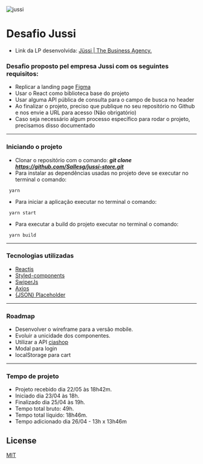 ![jussi](https://i.ibb.co/nnGHztN/jussi.png)

# Desafio Jussi

* Link da LP desenvolvida: [Jüssi | The Business Agency.](https://jussi-store-challenge.vercel.app/)
### Desafio proposto pel empresa Jussi com os seguintes requisitos:

 
* Replicar a landing page [Figma](https://www.figma.com/file/O9AEeYB6ZWyMTZzMZhvjaY/loja-vtex-jussi?node-id=0%3A1)
* Usar o React como biblioteca base do projeto
* Usar alguma API pública de consulta para o campo de busca no header
* Ao finalizar o projeto, preciso que publique no seu repositório no Github e nos envie a URL para acesso (Não obrigatório)
* Caso seja necessário algum processo específico para rodar o projeto, precisamos disso documentado

---

### Iniciando o projeto

* Clonar o repositório com o comando: ***git clone https://github.com/Sallesg/jussi-store.git***
* Para instalar as dependências usadas no projeto deve se executar no terminal o comando:
``` 
 yarn
```
* Para iniciar a aplicação executar no terminal o comando:
``` 
 yarn start
```
* Para executar a build do projeto executar no terminal o comando:
``` 
 yarn build
```
---
### Tecnologias utilizadas
* [Reactjs](https://reactjs.org/)
* [Styled-components](https://styled-components.com/)
* [SwiperJs](https://swiperjs.com/react)
* [Axios](https://github.com/axios/axios)
* [{JSON} Placeholder](https://jsonplaceholder.typicode.com/)

---
### Roadmap

* Desenvolver o wireframe para a versão mobile.
* Evoluir a unicidade dos componentes.
* Utilizar a API [ciashop](http://wiki.ciashop.com.br/designers/apis-publicas/store/)
* Modal para login
* localStorage para cart

---

### Tempo de projeto
* Projeto recebido dia 22/05 às 18h42m.
* Iniciado dia 23/04 às 18h.
* Finalizado dia 25/04 às 19h.
* Tempo total bruto: 49h.
* Tempo total líquido: 18h46m.
* Tempo adicionado dia 26/04 - 13h x 13h46m 

## License
[MIT](https://choosealicense.com/licenses/mit/)
